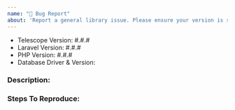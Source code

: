 ```yaml
---
name: "🐛 Bug Report"
about: 'Report a general library issue. Please ensure your version is still supported: https://laravel.com/docs/releases#support-policy'
---
```


- Telescope Version: #.#.#
- Laravel Version: #.#.#
- PHP Version: #.#.#
- Database Driver & Version:

### Description:


### Steps To Reproduce:

